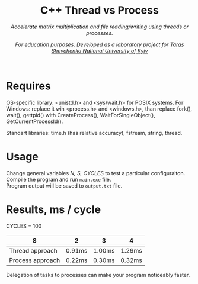 <h1 align="center">C++ Thread vs Process</h1>
<p align="center"><i>Accelerate matrix multiplication and file reading/writing using threads or processes.</i></p>
<p align="center"><i>For education purposes. Developed as a laboratory project for <a href="http://www.univ.kiev.ua/en">Taras Shevchenko National University of Kyiv</a></i></p>
<br>

# Requires

OS-specific library: <unistd.h> and <sys/wait.h> for POSIX systems. For Windows: replace it wih <process.h> and <windows.h>, than replace fork(), wait(), gettpid() with CreateProcess(), WaitForSingleObject(), GetCurrentProcessId().

Standart libraries: time.h (has relative accuracy), fstream, string, thread.


# Usage

Change general variables <i>N, S, CYCLES</i> to test a particular configuraiton. Compile the program and run `main.exe` file. <br>
Program output will be saved to `output.txt` file. <br>

# Results, ms / cycle

CYCLES = 100

S             | 2 | 3 | 4
------------- | ----- | ----|----
Thread approach       | 0.91ms | 1.00ms | 1.29ms
Process approach      | 0.22ms | 0.30ms | 0.32ms

Delegation of tasks to processes can make your program noticeably faster.
